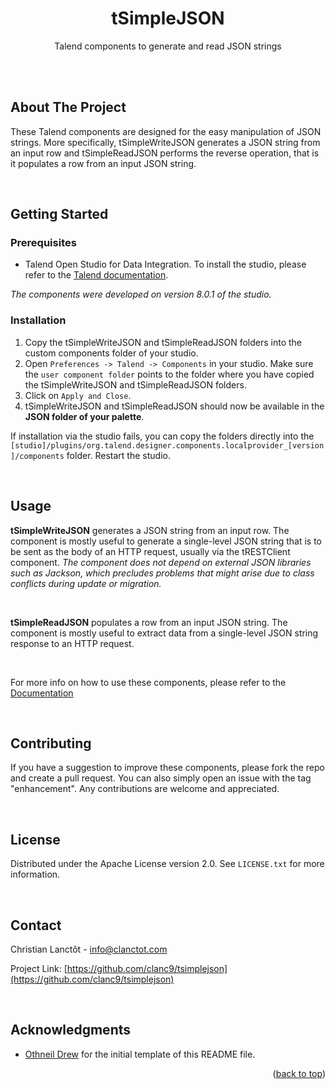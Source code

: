 <h1 align="center">tSimpleJSON</h1>

  <p align="center">
    Talend components to generate and read JSON strings
  </p>


<br>
<br>

<!-- ABOUT THE PROJECT -->
## About The Project

These Talend components are designed for the easy manipulation of JSON strings. More specifically, tSimpleWriteJSON generates a JSON string from an input row and tSimpleReadJSON performs the reverse operation, that is it populates a row from an input JSON string.

<br>

<!-- GETTING STARTED -->
## Getting Started

### Prerequisites

* Talend Open Studio for Data Integration.
To install the studio, please refer to the [Talend documentation](https://help.talend.com/r/en-US/8.0/studio-getting-started-guide-open-studio-for-data-integration/introduction).

*The components were developed on version 8.0.1 of the studio.*

### Installation

1. Copy the tSimpleWriteJSON and tSimpleReadJSON folders into the custom components folder of your studio.
2. Open  ```Preferences -> Talend -> Components``` in your studio.  Make sure the ```user component folder``` points to the folder where you have copied the tSimpleWriteJSON and tSimpleReadJSON folders.
3. Click on ```Apply and Close```.
4. tSimpleWriteJSON and tSimpleReadJSON should now be available in the **JSON folder of your palette**.

If installation via the studio fails, you can copy the folders directly into the ```[studio]/plugins/org.talend.designer.components.localprovider_[version]/components``` folder.  Restart the studio.


<br>

<!-- USAGE EXAMPLES -->
## Usage

**tSimpleWriteJSON** generates a JSON string from an input row. The component is mostly useful to generate a single-level JSON string that is to be sent as the body of an HTTP request, usually via the tRESTClient component. *The component does not depend on external JSON libraries such as Jackson, which precludes problems that might arise due to class conflicts during update or migration.*

<br>

**tSimpleReadJSON** populates a row from an input JSON string. The component is mostly useful to extract data from a single-level JSON string response to an HTTP request.

<br>

For more info on how to use these components, please refer to the [Documentation](https://github.com/clanc9/tsimplejson/tree/main/doc)

<br>


<!-- CONTRIBUTING -->
## Contributing

If you have a suggestion to improve these components, please fork the repo and create a pull request. You can also simply open an issue with the tag "enhancement".
Any contributions are welcome and appreciated.


<br>

<!-- LICENSE -->
## License

Distributed under the Apache License version 2.0. See `LICENSE.txt` for more information.

<br>


<!-- CONTACT -->
## Contact

Christian Lanctôt - info@clanctot.com

Project Link: [https://github.com/clanc9/tsimplejson](https://github.com/clanc9/tsimplejson)

<br>


<!-- ACKNOWLEDGMENTS -->
## Acknowledgments

* [Othneil Drew](https://github.com/othneildrew/Best-README-Template)
for the initial template of this README file.


<p align="right">(<a href="#readme-top">back to top</a>)</p>
